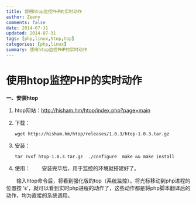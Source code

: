 ```yaml
---
title: 使用htop监控PHP的实时动作
author: Zeeny
comments: false
date: 2014-07-31
updated: 2014-07-31
tags: [php,linux,htop,top]
categories: [php,linux]
summary: 使用htop监控PHP的实时动作
---
```


# 使用htop监控PHP的实时动作

__一、安装htop__

1. htop网站：http://hisham.hm/htop/index.php?page=main

2. 下载：

   ```shell
   wget http://hisham.hm/htop/releases/1.0.3/htop-1.0.3.tar.gz
   ```

   

3. 安装：

   ```shell
   tar zvxf htop-1.0.3.tar.gz  ./configure  make && make install
   ```

   

4. 使用：
  &emsp;&emsp;安装完毕后，用于监控的环境就搭建好了。

  &emsp;&emsp;输入htop命令后，将看到强化版的top（系统监控）。将光标移动到php进程的位置按 ‘s’，就可以看到实时php进程的动作了，这些动作都是将php脚本翻译后的动作，均为直接的系统调用。
